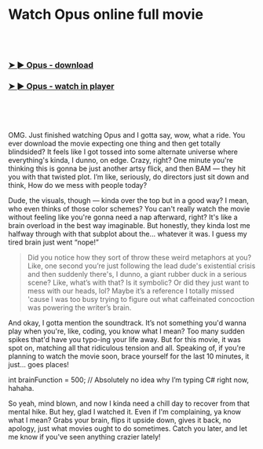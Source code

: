 <h1>Watch Opus online full movie</h1>


<br><br>

<h3><a href="https://Patricks-trojredlaten1987.github.io/itjlnpnhpf/">➤ ► Opus - download</a></h3> 
<h3><a href="https://Patricks-trojredlaten1987.github.io/itjlnpnhpf/">➤ ► Opus - watch in player</a></h3>


<br><br><br>


OMG. Just finished watching Opus and I gotta say, wow, what a ride. You ever download the movie expecting one thing and then get totally blindsided? It feels like I got tossed into some alternate universe where everything's kinda, I dunno, on edge. Crazy, right? One minute you're thinking this is gonna be just another artsy flick, and then BAM — they hit you with that twisted plot. I’m like, seriously, do directors just sit down and think, How do we mess with people today?

Dude, the visuals, though — kinda over the top but in a good way? I mean, who even thinks of those color schemes? You can't really watch the movie without feeling like you're gonna need a nap afterward, right? It's like a brain overload in the best way imaginable. But honestly, they kinda lost me halfway through with that subplot about the... whatever it was. I guess my tired brain just went “nope!”

> Did you notice how they sort of throw these weird metaphors at you? Like, one second you’re just following the lead dude's existential crisis and then suddenly there's, I dunno, a giant rubber duck in a serious scene? Like, what’s with that? Is it symbolic? Or did they just want to mess with our heads, lol? Maybe it’s a reference I totally missed 'cause I was too busy trying to figure out what caffeinated concoction was powering the writer’s brain.

And okay, I gotta mention the soundtrack. It’s not something you'd wanna play when you're, like, coding, you know what I mean? Too many sudden spikes that'd have you typo-ing your life away. But for this movie, it was spot on, matching all that ridiculous tension and all. Speaking of, if you're planning to watch the movie soon, brace yourself for the last 10 minutes, it just... goes places!

int brainFunction = 500; // Absolutely no idea why I’m typing C# right now, hahaha.

So yeah, mind blown, and now I kinda need a chill day to recover from that mental hike. But hey, glad I watched it. Even if I'm complaining, ya know what I mean? Grabs your brain, flips it upside down, gives it back, no apology, just what movies ought to do sometimes. Catch you later, and let me know if you've seen anything crazier lately!
